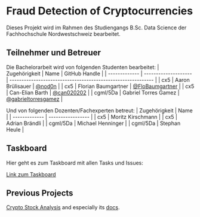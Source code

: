 # Fraud Detection of Cryptocurrencies

Dieses Projekt wird im Rahmen des Studiengangs B.Sc. Data Science der Fachhochschule Nordwestschweiz bearbeitet.

## Teilnehmer und Betreuer
Die Bachelorarbeit wird von folgenden Studenten bearbeitet:
| Zugehörigkeit | Name                 | GitHub Handle                                                | 
| ------------- | -------------------- | ------------------------------------------------------------ |
| cx5           | Aaron Brülisauer     | [@nod0n](https://github.com/nod0n)                           |
| cx5           | Florian Baumgartner  | [@FloBaumgartner](https://github.com/FloBaumgartner)         |
| cx5           | Can-Elian Barth      | [@can020202](https://github.com/can020202)                   |
| cgml/5Da      | Gabriel Torres Gamez | [@gabrieltorresgamez](https://github.com/gabrieltorresgamez) |

Und von folgenden Dozenten/Fachexperten betreut:
| Zugehörigkeit | Name              | 
| ------------- | ----------------- | 
| cx5           | Moritz Kirschmann |
| cx5           | Adrian Brändli    |
| cgml/5Da      | Michael Henninger |
| cgml/5Da      | Stephan Heule     | 

## Taskboard
Hier geht es zum Taskboard mit allen Tasks und Issues:

[Link zum Taskboard](https://github.com/orgs/CryptoFraudDetection/projects/1)

## Previous Projects

[Crypto Stock Analysis](https://gitlab.fhnw.ch/facr/crypto_stock_analysis) and especially its [docs](https://gitlab.fhnw.ch/facr/crypto_stock_analysis/-/blob/main/docs/facr_cx_fs24_ht_fhnw.pdf).
